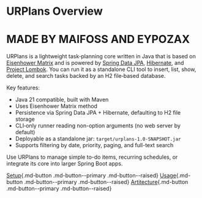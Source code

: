 # URPlans Overview

# MADE BY MAIFOSS AND EYPOZAX

URPlans is a lightweight task‐planning core written in Java that is based on [Eisenhower Matrix](https://asana.com/resources/eisenhower-matrix) and is powered by [Spring Data JPA](https://spring.io/projects/spring-data-jpa), [Hibernate](https://hibernate.org/), and [Project Lombok](https://projectlombok.org/). You can run it as a standalone CLI tool to insert, list, show, delete, and search tasks backed by an H2 file‐based database.

Key features:

- Java 21 compatible, built with Maven
- Uses Eisenhower Matrix method
- Persistence via Spring Data JPA + Hibernate, defaulting to H2 file storage  
- CLI‐only runner reading non-option arguments (no web server by default)  
- Deployable as a standalone jar: `target/urplans-1.0-SNAPSHOT.jar`  
- Supports filtering by date, priority, paging, and full-text search  

Use URPlans to manage simple to-do items, recurring schedules, or integrate its core into larger Spring Boot apps.

[Setup](./setup.md){.md-button .md-button--primary .md-button--raised}
[Usage](./usage.md){.md-button .md-button--primary .md-button--raised}
[Artitecture](./architecture.md){.md-button .md-button--primary .md-button--raised}

